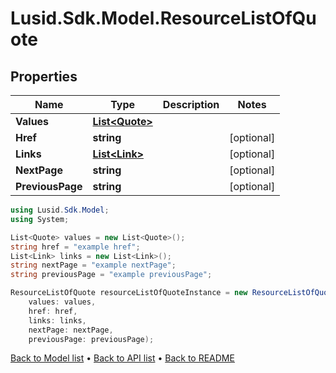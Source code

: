 # Lusid.Sdk.Model.ResourceListOfQuote

## Properties

Name | Type | Description | Notes
------------ | ------------- | ------------- | -------------
**Values** | [**List&lt;Quote&gt;**](Quote.md) |  | 
**Href** | **string** |  | [optional] 
**Links** | [**List&lt;Link&gt;**](Link.md) |  | [optional] 
**NextPage** | **string** |  | [optional] 
**PreviousPage** | **string** |  | [optional] 

```csharp
using Lusid.Sdk.Model;
using System;

List<Quote> values = new List<Quote>();
string href = "example href";
List<Link> links = new List<Link>();
string nextPage = "example nextPage";
string previousPage = "example previousPage";

ResourceListOfQuote resourceListOfQuoteInstance = new ResourceListOfQuote(
    values: values,
    href: href,
    links: links,
    nextPage: nextPage,
    previousPage: previousPage);
```

[Back to Model list](../README.md#documentation-for-models) &#8226; [Back to API list](../README.md#documentation-for-api-endpoints) &#8226; [Back to README](../README.md)
